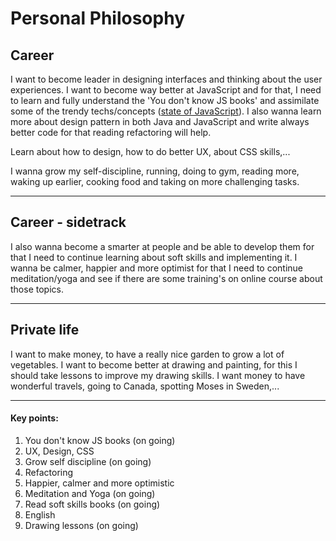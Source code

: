 # Personal Philosophy

## Career

I want to become leader in designing interfaces and thinking about the user experiences.
I want to become way better at JavaScript and for that, I need to learn and fully understand the 'You don't know JS books' and assimilate some of the trendy techs/concepts ([state of JavaScript](https://2019.stateofjs.com/)).
I also wanna learn more about design pattern in both Java and JavaScript and write always better code for that reading refactoring will help.

Learn about how to design, how to do better UX, about CSS skills,...

I wanna grow my self-discipline, running, doing to gym, reading more, waking up earlier, cooking food and taking on more challenging tasks.

---

## Career - sidetrack

I also wanna become a smarter at people and be able to develop them for that I need to continue learning about soft skills and implementing it. I wanna be calmer, happier and more optimist for that I need to continue meditation/yoga and see if there are some training's on online course about those topics.

---

## Private life

I want to make money, to have a really nice garden to grow a lot of vegetables. 
I want to become better at drawing and painting, for this I should take lessons to improve my drawing skills.
I want money to have wonderful travels, going to Canada, spotting Moses in Sweden,...

---
####    Key points:

1. You don't know JS books (on going)
2. UX, Design, CSS
3. Grow self discipline (on going)
4. Refactoring
5. Happier, calmer and more optimistic
6. Meditation and Yoga (on going)
7. Read soft skills books (on going)
8. English
9. Drawing lessons (on going)
